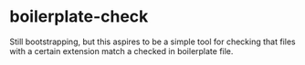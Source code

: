 # boilerplate-check

Still bootstrapping, but this aspires to be a simple tool for checking that
files with a certain extension match a checked in boilerplate file.